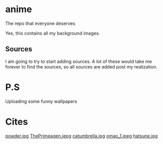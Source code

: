 # anime
The repo that everyone deserves

Yes, this contains all my background images.

## Sources
I am going to try to start adding sources.  A lot of these would take me
forever to find the sources, so all sources are added post my realization.



# P.S
Uploading some funny wallpapers

# Cites
[powder.jpg](https://www.inprnt.com/gallery/nezuminata)
[ThePrimeagen.jepg](https://twitter.com/PhunToken/status/1508883727316836356)
[catumbrella.jpg](https://www.pixiv.net/en/artworks/82667169)
[omao_1.jpeg](https://twitter.com/omao51061954/status/1538480692094697472)
[hatsune.jpg](https://www.pixiv.net/en/artworks/38215125)
